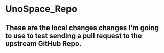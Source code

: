 # UnoSpace_Repo
## These are the local changes changes I'm going to use to test sending a pull request to the upstream GitHub Repo.
